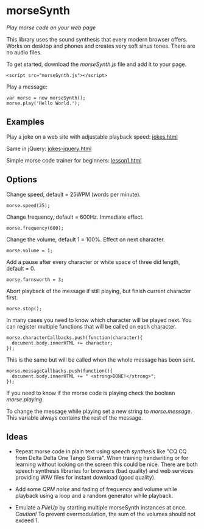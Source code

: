 morseSynth
==========

*Play morse code on your web page*

This library uses the sound synthesis that every modern browser offers. Works on desktop and phones and creates very soft sinus tones. There are no audio files.

To get started, download the *morseSynth.js* file and add it to your page.

    <script src="morseSynth.js"></script>

Play a message:

    var morse = new morseSynth();
    morse.play('Hello World.');



## Examples

Play a joke on a web site with adjustable playback speed: [jokes.html](http://netaction.github.io/morseSynth/Examples/jokes.html)

Same in jQuery: [jokes-jquery.html](http://netaction.github.io/morseSynth/Examples/jokes-jquery.html)

Simple morse code trainer for beginners: [lesson1.html](http://netaction.github.io/morseSynth/Examples/lesson1.html)



## Options

Change speed, default = 25WPM (words per minute).

    morse.speed(25);

Change frequency, default = 600Hz. Immediate effect.

    morse.frequency(600);

Change the volume, default 1 = 100%. Effect on next character.

    morse.volume = 1; 

Add a pause after every character or white space of three did length, default = 0.

    morse.farnsworth = 3;

Abort playback of the message if still playing, but finish current character first.

    morse.stop();

In many cases you need to know which character will be played next. You can register multiple functions that will be called on each character.

    morse.characterCallbacks.push(function(character){
      document.body.innerHTML += character;
    });

This is the same but will be called when the whole message has been sent.

    morse.messageCallbacks.push(function(){
      document.body.innerHTML += " <strong>DONE!</strong>";
    });

If you need to know if the morse code is playing check the boolean *morse.playing*.

To change the message while playing set a new string to *morse.message*. This variable always contains the rest of the message.



## Ideas

* Repeat morse code in plain text using *speech synthesis* like "CQ CQ from Delta Delta One Tango Sierra". When training handwriting or for learning without looking on the screen this could be nice. There are both speech synthesis libraries for browsers (bad quality) and web services providing WAV files for instant download (good quality).

* Add some *QRM noise* and fading of frequency and volume while playback using a loop and a random generator while playback.

* Emulate a *PileUp* by starting multiple morseSynth instances at once. *Caution!* To prevent overmodulation, the sum of the volumes should not exceed 1.



